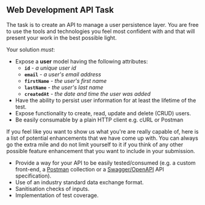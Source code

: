 ## Web Development API Task

The task is to create an API to manage a user persistence layer. You are free to use the tools and technologies you feel most confident with and that will present your work in the best possible light.

Your solution _must_:

- Expose a **user** model having the following attributes:
  - **`id`** - _a unique user id_
  - **`email`** - _a user's email address_
  - **`firstName`** - _the user's first name_
  - **`lastName`** - _the user's last name_
  - **`createdAt`** - _the date and time the user was added_
- Have the ability to persist user information for at least the lifetime of the test.
- Expose functionality to create, read, update and delete (CRUD) users.
- Be easily consumable by a plain HTTP client e.g. cURL or Postman

If you feel like you want to show us what you're are really capable of, here is a list of potential enhancements that we have come up with. You can always go the extra mile and do not limit yourself to it if you think of any other possible feature enhancement that you want to include in your submission.

- Provide a way for your API to be easily tested/consumed (e.g. a custom front-end, a [Postman](https://www.getpostman.com/) collection or a [Swagger/OpenAPI](https://swagger.io/) API specification).
- Use of an industry standard data exchange format.
- Sanitisation checks of inputs.
- Implementation of test coverage.
